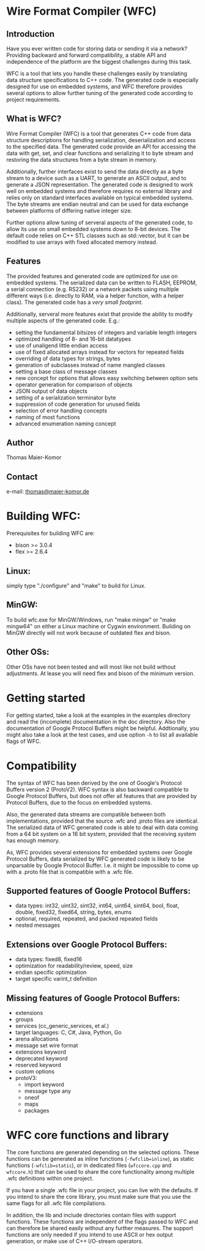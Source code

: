 Wire Format Compiler (WFC)
==========================

Introduction
------------
Have you ever written code for storing data or sending it via a network?
Providing backward and forward compatibility, a stable API and independence of
the platform are the biggest challenges during this task.

WFC is a tool that lets you handle these challenges easily by translating data
structure specifications to C++ code. The generated code is especially designed
for use on embedded systems, and WFC therefore provides several options to
allow further tuning of the generated code according to project requirements.

What is WFC?
------------
Wire Format Compiler (WFC) is a tool that generates C++ code from data
structure descriptions for handling serialization, deserialization and access
to the specified data. The generated code provide an API for accessing the data
with get, set, and clear functions and serializing it to byte stream and
restoring the data structures from a byte stream in memory.

Additionally, further interfaces exist to send the data directly as a byte
stream to a device such as a UART, to generate an ASCII output, and to generate
a JSON representation. The generated code is designed to work well on embedded
systems and therefore requires no external library and relies only on standard
interfaces available on typical embedded systems. The byte streams are endian
neutral and can be used for data exchange between platforms of differing native
integer size. 

Further options allow tuning of serveral aspects of the generated code, to
allow its use on small embedded systems down to 8-bit devices. The default code
relies on C++ STL classes such as std::vector, but it can be modified to use
arrays with fixed allocated memory instead.

Features
--------
The provided features and generated code are optimized for use on embedded
systems. The serialized data can be written to FLASH, EEPROM, a serial
connection (e.g. RS232) or a network packets using multiple different ways
(i.e. directly to RAM, via a helper function, with a helper class). The
generated code has a *very small footprint*.

Additionally, serveral more features exist that provide the ability to modify
multiple aspects of the generated code. E.g.:
- setting the fundamental bitsizes of integers and variable length integers
- optimized handling of 8- and 16-bit datatypes
- use of unaligend little endian access
- use of fixed allocated arrays instead for vectors for repeated fields
- overriding of data types for strings, bytes
- generation of subclasses instead of name mangled classes
- setting a base class of message classes
- new concept for options that allows easy switching between option sets
- operator generation for comparison of objects
- JSON output of data objects
- setting of a serialization terminator byte
- suppression of code generation for unused fields
- selection of error handling concepts
- naming of most functions
- advanced enumeration naming concept

Author
------
Thomas Maier-Komor

Contact
-------
e-mail: thomas@maier-komor.de


Building WFC:
=============
Prerequisites for building WFC are:
- bison >= 3.0.4
- flex >= 2.6.4

Linux:
------
simply type "./configure" and "make" to build for Linux.

MinGW:
------
To build wfc.exe for MinGW/Windows, run "make mingw" or "make
mingw64" on either a Linux machine or Cygwin environment. Building on
MinGW directly will not work because of outdated flex and bison.

Other OSs:
----------
Other OSs have not been tested and will most like not build without
adjustments. At lease you will need flex and bison of the minimum
version.


Getting started
===============
For getting started, take a look at the examples in the examples directory and
read the (incomplete) documentation in the doc directory. Also the
documentation of Google Protocol Buffers might be helpful.  Addtionally, you
might also take a look at the test cases, and use option `-h` to list all
available flags of WFC.


Compatibility
=============
The syntax of WFC has been derived by the one of Google's Protocol Buffers
version 2 (ProtoV2). WFC syntax is also backward compatible to Google Protocol
Buffers, but does not offer all features that are provided by Protocol Buffers,
due to the focus on embedded systems.

Also, the generated data streams are compatible between both implementations,
provided that the source .wfc and .proto files are identical. The serialized
data of WFC generated code is able to deal with data coming from a 64 bit
system on a 16 bit system, provided that the receiving system has enough
memory.

As, WFC provides several extensions for embedded systems over Google Protocol
Buffers, data serialized by WFC generated code is likely to be unparsable by
Google Protocol Buffer. I.e. it might be impossible to come up with a .proto
file that is compatible with a .wfc file. 

Supported features of Google Protocol Buffers:
----------------------------------------------
- data types:
	int32, uint32, sint32, int64, uint64, sint64,
	bool, float, double, fixed32, fixed64,
	string, bytes, enums
- optional, required, repeated, and packed repeated fields
- nested messages

Extensions over Google Protocol Buffers:
----------------------------------------
- data types: fixed8, fixed16
- optimization for readability/review, speed, size
- endian specific optimization
- target specific varint\_t definition


Missing features of Google Protocol Buffers:
--------------------------------------------
- extensions
- groups
- services (cc\_generic\_services, et al.)
- target languages: C, C#, Java, Python, Go
- arena allocations
- message set wire format
- extensions keyword
- deprecated keyword
- reserved keyword
- custom options
- protoV3:
	- import keyword
	- message type any
	- oneof
	- maps
	- packages


WFC core functions and library
==============================
The core functions are generated depending on the selected options. These
functions can be generated as inline functions (`-fwfclib=inline`), as static
functions (`-wfclib=static`), or in dedicated files (`wfccore.cpp` and
`wfccore.h`) that can be used to share the core functionality among multiple
.wfc definitions within one project.

If you have a single .wfc file in your project, you can live with the defaults.
If you intend to share the core library, you must make sure that you use the
same flags for all .wfc file compilations.

In addition, the lib and include directories contain files with support
functions. These functions are independent of the flags passed to WFC and can
therefore be shared easily without any further measures. The support functions
are only needed if you intend to use ASCII or hex output generation, or make
use of C++ I/O-stream operators.


